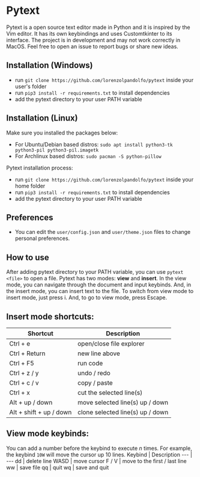 # Pytext
Pytext is a open source text editor made in Python and it is inspired by the Vim editor. It has its own keybindings and uses Customtkinter to its interface. 
The project is in development and may not work correctly in MacOS. Feel free to open an issue to report bugs or share new ideas.

## Installation (Windows)
- run `git clone https://github.com/lorenzolpandolfo/pytext` inside your user's folder
- run `pip3 install -r requirements.txt` to install dependencies
- add the pytext directory to your user PATH variable

## Installation (Linux)
Make sure you installed the packages below:
- For Ubuntu/Debian based distros:
  `sudo apt install python3-tk python3-pil python3-pil.imagetk`
- For Archlinux based distros:
  `sudo pacman -S python-pillow`

Pytext installation process:
- run `git clone https://github.com/lorenzolpandolfo/pytext` inside your home folder
- run `pip3 install -r requirements.txt` to install dependencies
- add the pytext directory to your user PATH variable

## Preferences
- You can edit the `user/config.json` and `user/theme.json` files to change personal preferences.

## How to use
After adding pytext directory to your PATH variable, you can use `pytext <file>` to open a file.
Pytext has two modes: **view** and **insert**.
In the view mode, you can navigate through the document and input keybinds.
And, in the insert mode, you can insert text to the file.
To switch from view mode to insert mode, just press i. And, to go to view mode, press Escape.

## Insert mode shortcuts:
Shortcut | Description
--- | --- 
Ctrl + e | open/close file explorer
Ctrl + Return | new line above
Ctrl + F5 | run code
Ctrl + z / y | undo / redo
Ctrl + c / v | copy / paste
Ctrl + x | cut the selected line(s)
Alt + up / down | move selected line(s) up / down
Alt + shift + up / down | clone selected line(s) up / down

## View mode keybinds:
You can add a number before the keybind to execute _n_ times. For example, the keybind `10W` will move the cursor up 10 lines.
Keybind | Description
--- | --- 
dd | delete line
WASD | move cursor
F / V | move to the first / last line
ww | save file
qq | quit
wq | save and quit

